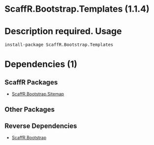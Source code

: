 ﻿ScaffR.Bootstrap.Templates (1.1.4)
======
Description required.
Usage
======
<pre>install-package ScaffR.Bootstrap.Templates</pre>
Dependencies (1)
=====

ScaffR Packages
------
* [ScaffR.Bootstrap.Sitemap](https://github.com/wcpro/ScaffR/tree/master/src/ScaffR.Bootstrap.Sitemap)

Other Packages
------

Reverse Dependencies
-----
* [ScaffR.Bootstrap](https://github.com/wcpro/ScaffR/tree/master/src/ScaffR.Bootstrap)
